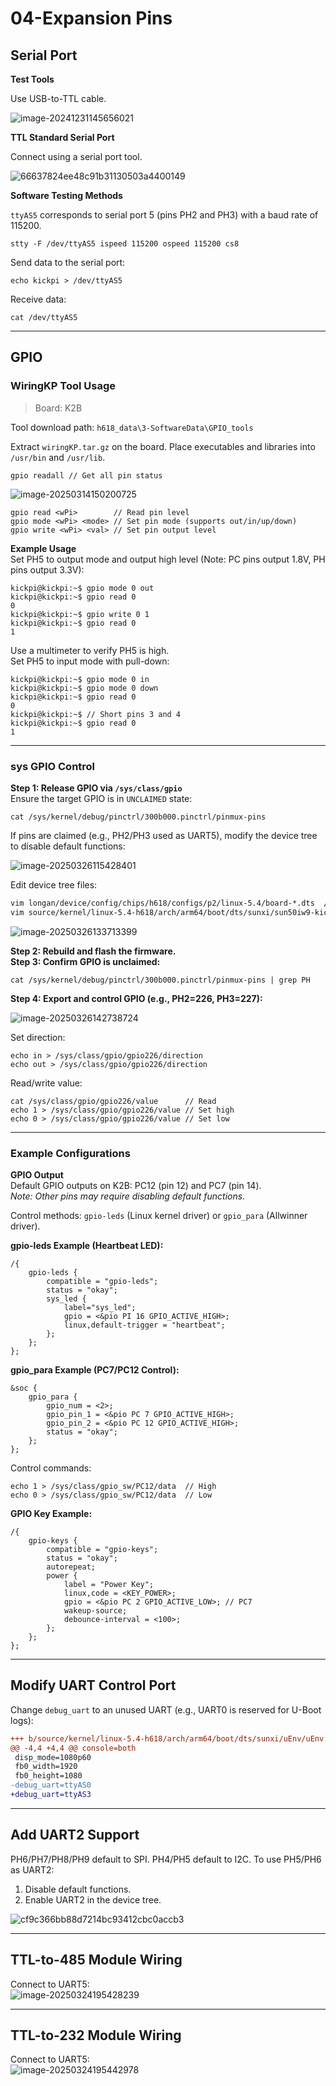 # 04-Expansion Pins

## Serial Port

**Test Tools**

Use USB-to-TTL cable.

![image-20241231145656021](http://tanzhtanzh.oss-cn-shenzhen.aliyuncs.com/img/image-20241231145656021.png)

**TTL Standard Serial Port**

Connect using a serial port tool.

![66637824ee48c91b31130503a4400149](http://tanzhtanzh.oss-cn-shenzhen.aliyuncs.com/img/66637824ee48c91b31130503a4400149.jpg)

**Software Testing Methods**

`ttyAS5` corresponds to serial port 5 (pins PH2 and PH3) with a baud rate of 115200.

```shell
stty -F /dev/ttyAS5 ispeed 115200 ospeed 115200 cs8 
```

Send data to the serial port:

```shell
echo kickpi > /dev/ttyAS5  
```

Receive data:

```shell
cat /dev/ttyAS5 
```

---

## GPIO

### WiringKP Tool Usage

> Board: K2B

Tool download path: 
`h618_data\3-SoftwareData\GPIO_tools`

Extract `wiringKP.tar.gz` on the board. Place executables and libraries into `/usr/bin` and `/usr/lib`.

```shell
gpio readall // Get all pin status
```

![image-20250314150200725](http://tanzhtanzh.oss-cn-shenzhen.aliyuncs.com/img/image-20250314150200725.png)

```shell
gpio read <wPi>        // Read pin level
gpio mode <wPi> <mode> // Set pin mode (supports out/in/up/down)
gpio write <wPi> <val> // Set pin output level
```

**Example Usage**  
Set PH5 to output mode and output high level (Note: PC pins output 1.8V, PH pins output 3.3V):

```shell
kickpi@kickpi:~$ gpio mode 0 out
kickpi@kickpi:~$ gpio read 0
0
kickpi@kickpi:~$ gpio write 0 1
kickpi@kickpi:~$ gpio read 0
1
```

Use a multimeter to verify PH5 is high.  
Set PH5 to input mode with pull-down:

```shell
kickpi@kickpi:~$ gpio mode 0 in
kickpi@kickpi:~$ gpio mode 0 down
kickpi@kickpi:~$ gpio read 0
0
kickpi@kickpi:~$ // Short pins 3 and 4
kickpi@kickpi:~$ gpio read 0
1
```

---

### sys GPIO Control

**Step 1: Release GPIO via `/sys/class/gpio`**  
Ensure the target GPIO is in `UNCLAIMED` state:

```shell
cat /sys/kernel/debug/pinctrl/300b000.pinctrl/pinmux-pins
```

If pins are claimed (e.g., PH2/PH3 used as UART5), modify the device tree to disable default functions:

![image-20250326115428401](http://tanzhtanzh.oss-cn-shenzhen.aliyuncs.com/img/image-20250326115428401.png)

Edit device tree files:
```diff
vim longan/device/config/chips/h618/configs/p2/linux-5.4/board-*.dts  // Android
vim source/kernel/linux-5.4-h618/arch/arm64/boot/dts/sunxi/sun50iw9-kickpi-k2b.dts // Linux
```

![image-20250326133713399](http://tanzhtanzh.oss-cn-shenzhen.aliyuncs.com/img/image-20250326133713399.png)

**Step 2: Rebuild and flash the firmware.**  
**Step 3: Confirm GPIO is unclaimed:**

```shell
cat /sys/kernel/debug/pinctrl/300b000.pinctrl/pinmux-pins | grep PH
```

**Step 4: Export and control GPIO (e.g., PH2=226, PH3=227):**

![image-20250326142738724](http://tanzhtanzh.oss-cn-shenzhen.aliyuncs.com/img/image-20250326142738724.png)

Set direction:
```shell
echo in > /sys/class/gpio/gpio226/direction
echo out > /sys/class/gpio/gpio226/direction
```

Read/write value:
```shell
cat /sys/class/gpio/gpio226/value      // Read
echo 1 > /sys/class/gpio/gpio226/value // Set high
echo 0 > /sys/class/gpio/gpio226/value // Set low
```

---

### Example Configurations

**GPIO Output**  
Default GPIO outputs on K2B: PC12 (pin 12) and PC7 (pin 14).  
*Note: Other pins may require disabling default functions.*

Control methods: `gpio-leds` (Linux kernel driver) or `gpio_para` (Allwinner driver).

**gpio-leds Example (Heartbeat LED):**
```dts
/{ 
    gpio-leds {
        compatible = "gpio-leds";
        status = "okay";
        sys_led {
            label="sys_led";
            gpio = <&pio PI 16 GPIO_ACTIVE_HIGH>;
            linux,default-trigger = "heartbeat";
        };
    };
};
```

**gpio_para Example (PC7/PC12 Control):**
```dts
&soc {
    gpio_para {
        gpio_num = <2>;
        gpio_pin_1 = <&pio PC 7 GPIO_ACTIVE_HIGH>;
        gpio_pin_2 = <&pio PC 12 GPIO_ACTIVE_HIGH>;
        status = "okay";
    };
};
```

Control commands:
```shell
echo 1 > /sys/class/gpio_sw/PC12/data  // High
echo 0 > /sys/class/gpio_sw/PC12/data  // Low
```

**GPIO Key Example:**
```dts
/{ 
    gpio-keys {
        compatible = "gpio-keys";
        status = "okay";
        autorepeat;
        power {
            label = "Power Key";
            linux,code = <KEY_POWER>;
            gpio = <&pio PC 2 GPIO_ACTIVE_LOW>; // PC7
            wakeup-source;
            debounce-interval = <100>;
        };
    };
};
```

---

## Modify UART Control Port

Change `debug_uart` to an unused UART (e.g., UART0 is reserved for U-Boot logs):

```diff
+++ b/source/kernel/linux-5.4-h618/arch/arm64/boot/dts/sunxi/uEnv/uEnv.txt
@@ -4,4 +4,4 @@ console=both
 disp_mode=1080p60
 fb0_width=1920
 fb0_height=1080
-debug_uart=ttyAS0
+debug_uart=ttyAS3
```

---

## Add UART2 Support

PH6/PH7/PH8/PH9 default to SPI. PH4/PH5 default to I2C. To use PH5/PH6 as UART2:  
1. Disable default functions.  
2. Enable UART2 in the device tree.

![cf9c366bb88d7214bc93412cbc0accb3](http://tanzhtanzh.oss-cn-shenzhen.aliyuncs.com/img/cf9c366bb88d7214bc93412cbc0accb3.jpg)

---

## TTL-to-485 Module Wiring

Connect to UART5:  
![image-20250324195428239](http://tanzhtanzh.oss-cn-shenzhen.aliyuncs.com/img/image-20250324195428239.png)

---

## TTL-to-232 Module Wiring

Connect to UART5:  
![image-20250324195442978](http://tanzhtanzh.oss-cn-shenzhen.aliyuncs.com/img/image-20250324195442978.png)